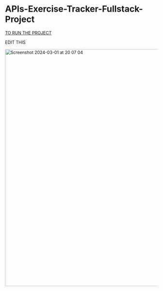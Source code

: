 # APIs-Exercise-Tracker-Fullstack-Project

[TO RUN THE PROJECT](https://github.com/franpanteli/APIs-Exercise-Tracker-Project/blob/main/launching-the-app-locally.txt)

EDIT THIS


<img width="778" alt="Screenshot 2024-03-01 at 20 07 04" src="https://github.com/franpanteli/APIs-Exercise-Tracker-Fullstack-Project/assets/131474705/d3d89f1e-faca-4612-8042-7485ec08522c">
